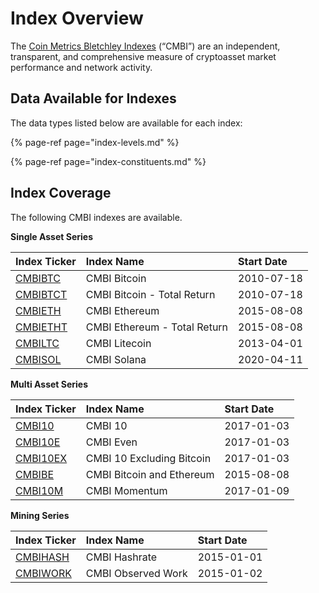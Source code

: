 # Index Overview

The [Coin Metrics Bletchley Indexes](https://coinmetrics.io/cm-indexes/) \(“CMBI”\) are an independent, transparent, and comprehensive measure of cryptoasset market performance and network activity.

## Data Available for Indexes

The data types listed below are available for each index: 

{% page-ref page="index-levels.md" %}

{% page-ref page="index-constituents.md" %}

## **Index Coverage** 

The following CMBI indexes are available. 

**Single Asset Series**

| **Index Ticker** | **Index Name** | Start Date |
| :--- | :--- | :--- |
| [CMBIBTC](https://cmbi-indexes.coinmetrics.io/cmbibtc) | CMBI Bitcoin  | 2010-07-18 |
| [CMBIBTCT](https://cmbi-indexes.coinmetrics.io/cmbibtct) | CMBI Bitcoin - Total Return | 2010-07-18 |
| [CMBIETH](https://cmbi-indexes.coinmetrics.io/cmbieth) | CMBI Ethereum | 2015-08-08 |
| [CMBIETHT](https://cmbi-indexes.coinmetrics.io/cmbietht) | CMBI Ethereum - Total Return | 2015-08-08 |
| [CMBILTC](https://cmbi-indexes.coinmetrics.io/cmbiltc) | CMBI Litecoin | 2013-04-01 |
| [CMBISOL](https://cmbi-indexes.coinmetrics.io/cmbisol) | CMBI Solana | 2020-04-11 |

**Multi Asset Series**

| **Index Ticker** | **Index Name** | Start Date |
| :--- | :--- | :--- |
| [CMBI10](https://cmbi-indexes.coinmetrics.io/cmbi10) | CMBI 10 | 2017-01-03 |
| [CMBI10E](https://cmbi-indexes.coinmetrics.io/cmbi10e) | CMBI Even | 2017-01-03 |
| [CMBI10EX](https://cmbi-indexes.coinmetrics.io/cmbi10ex) | CMBI 10 Excluding Bitcoin | 2017-01-03 |
| [CMBIBE](https://cmbi-indexes.coinmetrics.io/cmbibe) | CMBI Bitcoin and Ethereum | 2015-08-08 |
| [CMBI10M](https://cmbi-indexes.coinmetrics.io/cmbi10m) | CMBI Momentum | 2017-01-09 |

**Mining Series**

| **Index Ticker** | **Index Name** | **Start Date** |
| :--- | :--- | :--- |
| [CMBIHASH](https://cmbi-indexes.coinmetrics.io/cmbihash) | CMBI Hashrate | 2015-01-01 |
| [CMBIWORK](https://cmbi-indexes.coinmetrics.io/cmbiwork) | CMBI Observed Work | 2015-01-02 |

